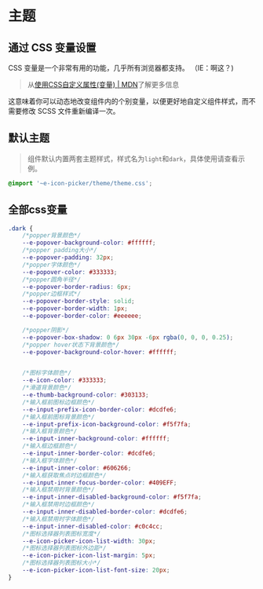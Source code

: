 # 主题
## 通过 CSS 变量设置
CSS 变量是一个非常有用的功能，几乎所有浏览器都支持。 （IE：啊这？)

> 从[使用CSS自定义属性(变量) | MDN](https://developer.mozilla.org/en-US/docs/Web/CSS/Using_CSS_custom_properties)了解更多信息

这意味着你可以动态地改变组件内的个别变量，以便更好地自定义组件样式，而不需要修改 SCSS 文件重新编译一次。

## 默认主题
> 组件默认内置两套主题样式，样式名为`light`和`dark`，具体使用请查看示例。

```css
@import '~e-icon-picker/theme/theme.css';
```

## 全部css变量

```css
.dark {
    /*popper背景颜色*/
    --e-popover-background-color: #ffffff;
    /*popper padding大小*/
    --e-popover-padding: 32px;
    /*popper字体颜色*/
    --e-popover-color: #333333;
    /*popper圆角半径*/
    --e-popover-border-radius: 6px;
    /*popper边框样式*/
    --e-popover-border-style: solid;
    --e-popover-border-width: 1px;
    --e-popover-border-color: #eeeeee;

    /*popper阴影*/
    --e-popover-box-shadow: 0 6px 30px -6px rgba(0, 0, 0, 0.25);
    /*popper hover状态下背景颜色*/
    --e-popover-background-color-hover: #ffffff;


    /*图标字体颜色*/
    --e-icon-color: #333333;
    /*滑道背景颜色*/
    --e-thumb-background-color: #303133;
    /*输入框前图标边框颜色*/
    --e-input-prefix-icon-border-color: #dcdfe6;
    /*输入框前图标背景颜色*/
    --e-input-prefix-icon-background-color: #f5f7fa;
    /*输入框背景颜色*/
    --e-input-inner-background-color: #ffffff;
    /*输入框边框颜色*/
    --e-input-inner-border-color: #dcdfe6;
    /*输入框字体颜色*/
    --e-input-inner-color: #606266;
    /*输入框获取焦点时边框颜色*/
    --e-input-inner-focus-border-color: #409EFF;
    /*输入框禁用时背景颜色*/
    --e-input-inner-disabled-background-color: #f5f7fa;
    /*输入框禁用时边框颜色*/
    --e-input-inner-disabled-border-color: #dcdfe6;
    /*输入框禁用时字体颜色*/
    --e-input-inner-disabled-color: #c0c4cc;
    /*图标选择器列表图标宽度*/
    --e-icon-picker-icon-list-width: 30px;
    /*图标选择器列表图标外边距*/
    --e-icon-picker-icon-list-margin: 5px;
    /*图标选择器列表图标大小*/
    --e-icon-picker-icon-list-font-size: 20px;
}
```
